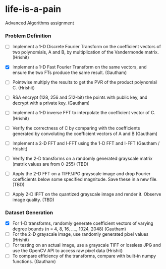 # life-is-a-pain
Advanced Algorithms assignment


### Problem Definition
- [ ] Implement a 1-D Discrete Fourier Transform on the coefficient vectors of two polynomials, A and B, by multiplication of the Vandermonde matrix. (Hrishit)  
- [x] Implement a 1-D Fast Fourier Transform on the same vectors, and ensure the two FTs produce the same result.  (Gautham)
- [ ] Pointwise multiply the results to get the PVR of the product polynomial C.  (Hrishit)
- [ ] RSA encrypt (128, 256 and 512-bit) the points with public key, and decrypt with a private key. (Gautham) 
- [ ] Implement a 1-D inverse FFT to interpolate the coefficient vector of C.  (Hrishit)
- [ ] Verify the correctness of C by comparing with the coefficients generated by convoluting the coefficient vectors of A and B (Gautham)
- [ ] Implement a 2-D FFT and I-FFT using the 1-D FFT and I-FFT (Gautham / Hrishit)
- [ ] Verify the 2-D transforms on a randomly generated grayscale matrix (matrix values are from 0-255) (TBD)
- [ ] Apply the 2-D FFT on a TIFF/JPG grayscale image and drop Fourier coefficients below some specified magnitude. Save these in a new file. (TBD) 
- [ ] Apply 2-D IFFT on the quantized grayscale image and render it. Observe image quality. (TBD)


### Dataset Generation
- [x] For 1-D transforms, randomly generate coefficient vectors of varying degree bounds (n = 4, 8, 16, ...., 1024, 2048) (Gautham)
- [ ] For the 2-D grayscale image, use randomly generated pixel values (Hrishit)
- [ ] For testing on an actual image, use a grayscale TIFF or lossless JPG and use the OpenCV API to access raw pixel data (Hrishit)
- [ ] To compare efficiency of the transforms, compare with built-in numpy functions. (Gautham)
